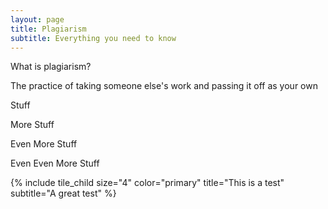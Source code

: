 ```yaml
---
layout: page
title: Plagiarism
subtitle: Everything you need to know
---
```

<div class="tile is-ancestor">
  <div class="tile is-parent is-4">
    <div class="tile is-child notification is-primary">
      <p class="title">
        What is plagiarism?
      </p>
      <p class="subtitle">
        The practice of taking someone else's work and passing it off as your own
      </p>
    </div>
  </div>
  <div class="tile is-parent is-4">
    <div class="tile is-child notification is-light">
      <p class="title">
        Stuff
      </p>
      <p class="subtitle">
        More Stuff
      </p>
    </div>
  </div>
  <div class="tile is-parent is-4">
    <div class="tile is-child notification is-link">
      <p class="title">
        Even More Stuff
      </p>
      <p class="subtitle">
        Even Even More Stuff
      </p>
    </div>
  </div>
  {% include tile_child size="4" color="primary" title="This is a test" subtitle="A great test" %}
</div>
